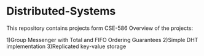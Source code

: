 # Distributed-Systems

This repository contains projects form CSE-586
Overview of the projects:

1)Group Messenger with Total and FIFO Ordering Guarantees
2)Simple DHT implementation
3)Replicated key-value storage 
